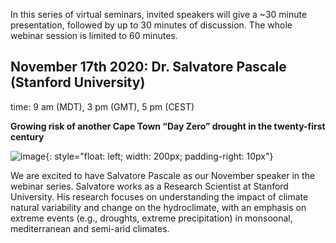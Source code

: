 In this series of virtual seminars, invited speakers will give a ~30 minute presentation, followed by up to 30 minutes of discussion. The whole webinar session is limited to 60 minutes.


## November 17th 2020: Dr.  Salvatore Pascale (Stanford University)
time: 9 am (MDT), 3 pm (GMT), 5 pm (CEST)

**Growing risk of another Cape Town “Day Zero” drought in the twenty-first century**

![image](https://large-ensemble.github.io/salvatore.jpg){: style="float: left; width: 200px; padding-right: 10px"}

We are excited to have Salvatore Pascale as our November speaker in the webinar series. Salvatore works as a Research Scientist at Stanford University. His research focuses on understanding the impact of climate natural variability and change  on the hydroclimate, with an emphasis on extreme events (e.g., droughts, extreme precipitation) in monsoonal, mediterranean and semi-arid climates. 
